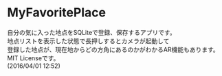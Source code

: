 # MyFavoritePlace

自分の気に入った地点をSQLiteで登録、保存するアプリです。<br />
地点リストを表示した状態で長押しするとカメラが起動して<br />
登録した地点が、現在地からどの方角にあるのかがわかるAR機能もあります。<br />
MIT Licenseです。<br />
(2016/04/01 12:52)